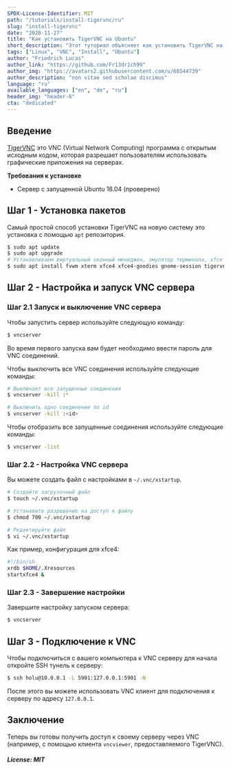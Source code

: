 ```yaml
---
SPDX-License-Identifier: MIT
path: "/tutorials/install-tigervnc/ru"
slug: "install-tigervnc"
date: "2020-11-27"
title: "Как установить TigerVNC на Ubuntu"
short_description: "Этот туториал объясняет как установить TigerVNC на Ubuntu."
tags: ["Linux", "VNC", "Install", "Ubuntu"]
author: "Friedrich Lucas"
author_link: "https://github.com/Fr13dr1ch99"
author_img: "https://avatars2.githubusercontent.com/u/68544739"
author_description: "non vitae sed scholae discimus"
language: "ru"
available_languages: ["en", "de", "ru"]
header_img: "header-6"
cta: "dedicated"
---
```


## Введение

[TigerVNC](https://tigervnc.org/) это VNC (Virtual Network Computing) программа с открытым исходным кодом, которая разрешает пользователям использовать графические приложения на серверах.

**Требования к установке**

* Сервер с запущенной Ubuntu 18.04 (проверено)

## Шаг 1 - Установка пакетов

Самый простой способ установки TigerVNC на новую систему это установка с помощью `apt` репозитория.

```bash
$ sudo apt update
$ sudo apt upgrade
# Устанавливаем виртуальный оконный менеджен, эмулятор терминала, xfce и tigervnc
$ sudo apt install fvwm xterm xfce4 xfce4-goodies gnome-session tigervnc-standalone-server tigervnc-common
```

## Шаг 2 - Настройка и запуск VNC сервера

### Шаг 2.1 Запуск и выключение VNC сервера

Чтобы запустить сервер используйте следующую команду:

```bash
$ vncserver
```

Во время первого запуска вам будет необходимо ввести пароль для VNC соединений.

Чтобы выключить все VNC соединения используйте следующие команды:

```bash
# Выключает все запущенные соединения
$ vncserver -kill :*

# Выключить одно соединение по id
$ vncserver -kill :<id>
```
Чтобы отобразить все запущенные соединения используйте следующие команды:

```bash
$ vncserver -list
```

### Шаг 2.2 - Настройка VNC сервера

Вы можете создать файл с настройками в `~/.vnc/xstartup`.

```bash
# Создайте загрузочный файл
$ touch ~/.vnc/xstartup

# Устанавите разрешение на доступ к файлу
$ chmod 700 ~/.vnc/xstartup

# Редактируйте файл
$ vi ~/.vnc/xstartup
```

Как пример, конфигурация для xfce4:

```bash
#!/bin/sh
xrdb $HOME/.Xresources
startxfce4 &
```

### Шаг 2.3 - Завершение настройки

Завершите настройку запуском сервера:

```bash
$ vncserver
```

## Шаг 3 - Подключение к VNC

Чтобы подключиться с вашего компьютера к VNC серверу для начала откройте SSH тунель к серверу:

```bash
$ ssh holu@10.0.0.1 -L 5901:127.0.0.1:5901 -N
```

После этого вы можете использовать VNC клиент для подключения к серверу по адресу `127.0.0.1`.

## Заключение

Теперь вы готовы получить доступ к своему серверу через VNC (например, с помощью клиента `vncviewer`, предоставляемого TigerVNC).

##### License: MIT

<!--

Contributor's Certificate of Origin

By making a contribution to this project, I certify that:

(a) The contribution was created in whole or in part by me and I have
    the right to submit it under the license indicated in the file; or

(b) The contribution is based upon previous work that, to the best of my
    knowledge, is covered under an appropriate license and I have the
    right under that license to submit that work with modifications,
    whether created in whole or in part by me, under the same license
    (unless I am permitted to submit under a different license), as
    indicated in the file; or

(c) The contribution was provided directly to me by some other person
    who certified (a), (b) or (c) and I have not modified it.

(d) I understand and agree that this project and the contribution are
    public and that a record of the contribution (including all personal
    information I submit with it, including my sign-off) is maintained
    indefinitely and may be redistributed consistent with this project
    or the license(s) involved.

Signed-off-by: Friedrich Lucas <friedrichlucas.99@gmail.com>

-->
